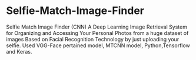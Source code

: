 # Selfie-Match-Image-Finder
Selfie Match Image Finder (CNN) A Deep Learning Image Retrieval System for Organizing and  Accessing Your Personal Photos from a huge dataset of images  Based on Facial Recognition Technology by just uploading your  selfie. Used VGG-Face pertained model, MTCNN model, Python,Tensorflow and Keras.
